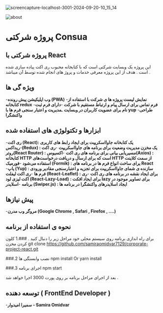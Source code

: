 ![screencapture-localhost-3001-2024-09-20-10_15_14](https://github.com/user-attachments/assets/7e4fedb3-6a7f-497d-a970-d8cfa48b0db1)

![about](https://github.com/user-attachments/assets/aee86cc1-6b1b-414e-b384-c6a57ffb111f)






# پروژه شرکتی Consua

## پروژه شرکتی با React 

این پروژه یک وبسایت شرکتی است که با کتابخانه محبوب ری اکت پیاده سازی شده است . هدف از این پروژه معرفی خدمات و پروژ های انجام شده توسط آن میباشد .

## ویژه گی ها

-**وب اپلیکیشن پیش رونده (PWA)**
-**نمایش لیست پروژه ها ی شرکت با استفاده از کتابخانه redux**
-**فرم تماس برای ارسال پیام و ارتباط مستقیم با شرکت**
-**دارای فرم ثبت نام برای عضویت کاربران در وبسایت**
ـ**مدیریت و اعتبار سنجی فرم ها با yup**
-**طراحی واکنشگرا**


## ابزارها و تکتولوژی های استفاده شده

-**ری اکت (React): یک کتابخانه جاوااسکریپت برای ایجاد رابط های کاربری**
-**ریداکس(Redux) : یک مخزن مدیریت وضعیت برای برنامه های جاوااسکریپت**
-**ری اکت روتر(React Router) : مسیریابی بیانی برای برنامه های ری اکت**
-**اکسیوس(Axios) : کتابخانه HTTP است که برای ارسال و دریافت درخواست‌های HTTP از سمت کلاینت استفاده می‌شود**
-**فورمیک (Formik) : یرای ساخت انواع فرم ها در برنامه های React**
-**یاپ (Yup) : سازنده ی شمای جاوااسکریپت برای تجزیه و اعتبارسنجی مقادیر ورودی فرم ها**
-**ری اکت لیفلت (React-Leaflet) : برای ایجاد نقشه در برنامه های ری اکت**
-**ری اکت لیزی لود (React-Lazy-Load) : برای ایجاد افکت lazy برای تصاویر موجود در برنامه**
-**اسلایدر (Swiper.js) : ایجاد اسلایدرهای واکنشگرا در برنامه ها**



## پیش نیازها
-**مروگر وب مدرن (Google Chrome , Safari , Firefox  , ....)**

## نحوه ی استفاده از برنامه
برای راه اندازی برنامه روی سیستم محلی خود مراحل زیر را دنبال کنید .
###.1 کلون کردن مخزن 
git clone https://github.com/samiraomidvar7129/corporate-project-react.git

###.2 نصب وابستگی ها 
npm install Or yarn install

###.3 اجرای برنامه 
npm start

بعد از اجرای مراحل برنامه بر روی پورت 3000 اجرا خواهد شد .


## توسعه دهنده ( FrontEnd Developer )
-**سمیرا امیدوار - Samira Omidvar**



